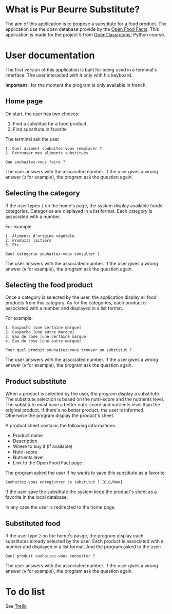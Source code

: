 # What is Pur Beurre Substitute?

The aim of this application is to propose a substitute for a food product.
The application use the open database provide by the [Open Food Facts](https://world.openfoodfacts.org/).
This application is made for the project 5 from [OpenClassrooms'](https://openclassrooms.com/fr/projects/157/assignment) Python course.

# User documentation

The first version of this application is built for being used in a terminal's interface.
The user interacted with it only with his keyboard.

**Important** : for the moment the program is only available in french.

## Home page

On start, the user has two choices:

1. Find a substitue for a food product
2. Find substitute in favorite

The terminal ask the user

```
1. Quel aliment souhaitez-vous remplacer ?
2. Retrouver mes aliments substitués.

Que souhaitez-vous faire ?
```

The user answers with the associated number.
If the user gives a wrong answer (```3``` for example), the program ask the question again.

## Selecting the category

If the user types ```1``` on the home's page, the system display available foods' categories.
Categories are displayed in a list format. Each category is associated with a number.

For example:

```
1. Aliments d'origine végétale
2. Produits laitiers
3. Etc.

Quel catégorie souhaitez-vous consulter ?
```

The user answers with the associated number.
If the user gives a wrong answer (```A``` for example), the program ask the question again.

## Selecting the food product

Once a category is selected by the user, the application display all food products from this category.
As for the categories, each product is associated with a number and displayed in a list format.

For example:

```
1. Gaspacho [une certaine marque]
2. Gaspacho [une autre marque]
3. Eau de rose [une certaine marque]
4. Eau de rose [une autre marque]

Pour quel produit souhaitez-vous trouver un substitut ?
```

The user answers with the associated number.
If the user gives a wrong answer (```A``` for example), the program ask the question again.

## Product substitute

When a product is selected by the user, the program display a substitute.
The substitute selection is based on the nutri-score and the nutrients level. The substitute must have a better nutri-score and nutrients level than the original product.
If there's no better product, the user is informed. Otherwise the program display the product's sheet.

A product sheet contains the following informations:
- Product name
- Description
- Where to buy it (if available)
- Nutri-score
- Nutrients level
- Link to the Open Food Fact page

The program asked the user if he wants to save this substitute as a favorite:

```
Souhaitez-vous enregistrer ce substitut ? [Oui/Non]
```

If the user save the substitute the system keep the product's sheet as a favorite in the local database.

In any case the user is redirected to the home page.

## Substituted food

If the user type ```2``` on the home's pasge, the program display each substitutes already selected by the user.
Each product is associated with a number and displayed in a list format.
And the program asked to the user:

```
Quel produit souhaitez-vous consulter ?
```

The user answers with the associated number.
If the user gives a wrong answer (```A``` for example), the program ask the question again.

# To do list

See [Trello](https://trello.com/b/W31VG22I/pur-beurre)